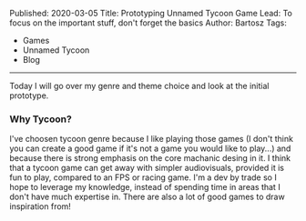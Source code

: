 Published: 2020-03-05
Title: Prototyping Unnamed Tycoon Game
Lead: To focus on the important stuff, don't forget the basics
Author: Bartosz
Tags:
  - Games
  - Unnamed Tycoon
  - Blog
---

Today I will go over my genre and theme choice and look at the initial prototype.

### Why Tycoon?

I've choosen tycoon genre because I like playing those games (I don't think you can create a good game if it's not a game you would like to play...) and because there is strong emphasis on the core machanic desing in it. I think that a tycoon game can get away with simpler audiovisuals, provided it is fun to play, compared to an FPS or racing game. I'm a dev by trade so I hope to leverage my knowledge, instead of spending time in areas that I don't have much expertise in. There are also a lot of good games to draw inspiration from!





